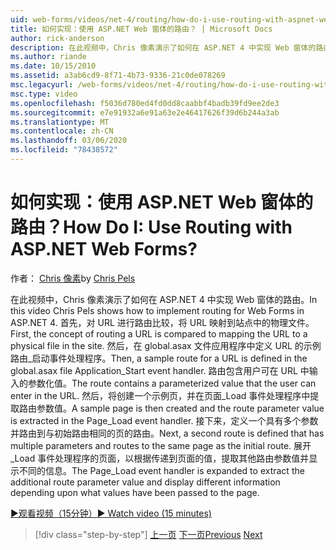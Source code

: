 ```yaml
---
uid: web-forms/videos/net-4/routing/how-do-i-use-routing-with-aspnet-web-forms
title: 如何实现：使用 ASP.NET Web 窗体的路由？ | Microsoft Docs
author: rick-anderson
description: 在此视频中，Chris 像素演示了如何在 ASP.NET 4 中实现 Web 窗体的路由。 首先，将 URL 路由的概念与将 URL 映射到 p 。
ms.author: riande
ms.date: 10/15/2010
ms.assetid: a3ab6cd9-8f71-4b73-9336-21c0de078269
msc.legacyurl: /web-forms/videos/net-4/routing/how-do-i-use-routing-with-aspnet-web-forms
msc.type: video
ms.openlocfilehash: f5036d780ed4fd0dd8caabbf4badb39fd9ee2de3
ms.sourcegitcommit: e7e91932a6e91a63e2e46417626f39d6b244a3ab
ms.translationtype: MT
ms.contentlocale: zh-CN
ms.lasthandoff: 03/06/2020
ms.locfileid: "78438572"
---
```

# <a name="how-do-i-use-routing-with-aspnet-web-forms"></a><span data-ttu-id="5e1ea-105">如何实现：使用 ASP.NET Web 窗体的路由？</span><span class="sxs-lookup"><span data-stu-id="5e1ea-105">How Do I: Use Routing with ASP.NET Web Forms?</span></span>

<span data-ttu-id="5e1ea-106">作者： [Chris 像素](https://twitter.com/chrispels)</span><span class="sxs-lookup"><span data-stu-id="5e1ea-106">by [Chris Pels](https://twitter.com/chrispels)</span></span>

<span data-ttu-id="5e1ea-107">在此视频中，Chris 像素演示了如何在 ASP.NET 4 中实现 Web 窗体的路由。</span><span class="sxs-lookup"><span data-stu-id="5e1ea-107">In this video Chris Pels shows how to implement routing for Web Forms in ASP.NET 4.</span></span> <span data-ttu-id="5e1ea-108">首先，对 URL 进行路由比较，将 URL 映射到站点中的物理文件。</span><span class="sxs-lookup"><span data-stu-id="5e1ea-108">First, the concept of routing a URL is compared to mapping the URL to a physical file in the site.</span></span> <span data-ttu-id="5e1ea-109">然后，在 global.asax 文件应用程序中定义 URL 的示例路由\_启动事件处理程序。</span><span class="sxs-lookup"><span data-stu-id="5e1ea-109">Then, a sample route for a URL is defined in the global.asax file Application\_Start event handler.</span></span> <span data-ttu-id="5e1ea-110">路由包含用户可在 URL 中输入的参数化值。</span><span class="sxs-lookup"><span data-stu-id="5e1ea-110">The route contains a parameterized value that the user can enter in the URL.</span></span> <span data-ttu-id="5e1ea-111">然后，将创建一个示例页，并在页面\_Load 事件处理程序中提取路由参数值。</span><span class="sxs-lookup"><span data-stu-id="5e1ea-111">A sample page is then created and the route parameter value is extracted in the Page\_Load event handler.</span></span> <span data-ttu-id="5e1ea-112">接下来，定义一个具有多个参数并路由到与初始路由相同的页的路由。</span><span class="sxs-lookup"><span data-stu-id="5e1ea-112">Next, a second route is defined that has multiple parameters and routes to the same page as the initial route.</span></span> <span data-ttu-id="5e1ea-113">展开\_Load 事件处理程序的页面，以根据传递到页面的值，提取其他路由参数值并显示不同的信息。</span><span class="sxs-lookup"><span data-stu-id="5e1ea-113">The Page\_Load event handler is expanded to extract the additional route parameter value and display different information depending upon what values have been passed to the page.</span></span>

[<span data-ttu-id="5e1ea-114">&#9654;观看视频（15分钟）</span><span class="sxs-lookup"><span data-stu-id="5e1ea-114">&#9654; Watch video (15 minutes)</span></span>](https://channel9.msdn.com/Blogs/ASP-NET-Site-Videos/how-do-i-use-routing-with-aspnet-web-forms)

> [!div class="step-by-step"]
> <span data-ttu-id="5e1ea-115">[上一页](aspnet-4-quick-hit-outbound-webforms-routing.md)
> [下一页](how-do-i-work-with-urls-in-aspnet-routing.md)</span><span class="sxs-lookup"><span data-stu-id="5e1ea-115">[Previous](aspnet-4-quick-hit-outbound-webforms-routing.md)
[Next](how-do-i-work-with-urls-in-aspnet-routing.md)</span></span>
